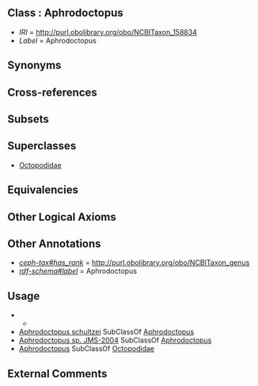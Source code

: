
## Class : Aphrodoctopus

 * *IRI* = http://purl.obolibrary.org/obo/NCBITaxon_158834
 * *Label* = Aphrodoctopus

## Synonyms


## Cross-references


## Subsets


## Superclasses

 * [Octopodidae](../../NCBITaxon/47/NCBITaxon_6647.md)

## Equivalencies


## Other Logical Axioms


## Other Annotations

 * *[ceph-tax#has_rank](../../ceph-tax#has/nk/ceph-tax#has_rank.md)* = http://purl.obolibrary.org/obo/NCBITaxon_genus
 * *[rdf-schema#label](../../el/rdf-schema#label.md)* = Aphrodoctopus

## Usage

 * -
 * [Aphrodoctopus schultzei](../../NCBITaxon/35/NCBITaxon_158835.md) SubClassOf [Aphrodoctopus](../../NCBITaxon/34/NCBITaxon_158834.md)
 * [Aphrodoctopus sp. JMS-2004](../../NCBITaxon/05/NCBITaxon_279105.md) SubClassOf [Aphrodoctopus](../../NCBITaxon/34/NCBITaxon_158834.md)
 * [Aphrodoctopus](../../NCBITaxon/34/NCBITaxon_158834.md) SubClassOf [Octopodidae](../../NCBITaxon/47/NCBITaxon_6647.md)

## External Comments

